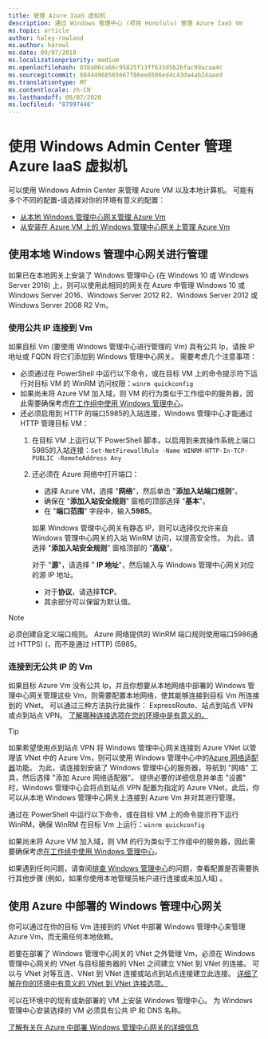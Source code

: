 ```yaml
---
title: 管理 Azure IaaS 虚拟机
description: 通过 Windows 管理中心 (项目 Honolulu) 管理 Azure IaaS Vm
ms.topic: article
author: haley-rowland
ms.author: harowl
ms.date: 09/07/2018
ms.localizationpriority: medium
ms.openlocfilehash: 03ba06ca66c95825f13ff633d5b2bfac99acaa4c
ms.sourcegitcommit: 68444968565667f86ee0586ed4c43da4ab24aaed
ms.translationtype: MT
ms.contentlocale: zh-CN
ms.lasthandoff: 08/07/2020
ms.locfileid: "87997446"
---
```

# <a name="manage-azure-iaas-virtual-machines-with-windows-admin-center"></a>使用 Windows Admin Center 管理 Azure IaaS 虚拟机

可以使用 Windows Admin Center 来管理 Azure VM 以及本地计算机。 可能有多个不同的配置-请选择对你的环境有意义的配置：
- [从本地 Windows 管理中心网关管理 Azure Vm](#manage-with-an-on-premises-windows-admin-center-gateway)
- [从安装在 Azure VM 上的 Windows 管理中心网关上管理 Azure Vm](#use-a-windows-admin-center-gateway-deployed-in-azure)

## <a name="manage-with-an-on-premises-windows-admin-center-gateway"></a>使用本地 Windows 管理中心网关进行管理

如果已在本地网关上安装了 Windows 管理中心 (在 Windows 10 或 Windows Server 2016) 上，则可以使用此相同的网关在 Azure 中管理 Windows 10 或 Windows Server 2016、Windows Server 2012 R2、Windows Server 2012 或 Windows Server 2008 R2 Vm。

### <a name="connecting-to-vms-with-a-public-ip"></a>使用公共 IP 连接到 Vm

如果目标 Vm (要使用 Windows 管理中心进行管理的 Vm) 具有公共 Ip，请按 IP 地址或 FQDN 将它们添加到 Windows 管理中心网关。 需要考虑几个注意事项：

- 必须通过在 PowerShell 中运行以下命令，或在目标 VM 上的命令提示符下运行对目标 VM 的 WinRM 访问权限：`winrm quickconfig`
- 如果尚未将 Azure VM 加入域，则 VM 的行为类似于工作组中的服务器，因此需要确保考虑[在工作组中使用 Windows 管理中心](../support/troubleshooting.md#using-windows-admin-center-in-a-workgroup)。
- 还必须启用到 HTTP 的端口5985的入站连接，Windows 管理中心才能通过 HTTP 管理目标 VM：
  1. 在目标 VM 上运行以下 PowerShell 脚本，以启用到来宾操作系统上端口5985的入站连接：`Set-NetFirewallRule -Name WINRM-HTTP-In-TCP-PUBLIC -RemoteAddress Any`

  2. 还必须在 Azure 网络中打开端口：

     - 选择 Azure VM，选择 "**网络**"，然后单击 "**添加入站端口规则**"。
     - 确保在 "**添加入站安全规则**" 窗格的顶部选择 "**基本**"。
     - 在 "**端口范围**" 字段中，输入**5985**。

     如果 Windows 管理中心网关有静态 IP，则可以选择仅允许来自 Windows 管理中心网关的入站 WinRM 访问，以提高安全性。
     为此，请选择 "**添加入站安全规则**" 窗格顶部的 "**高级**"。

     对于 "**源**"，请选择 " **IP 地址**"，然后输入与 Windows 管理中心网关对应的源 IP 地址。

     - 对于**协议**，请选择**TCP**。
     - 其余部分可以保留为默认值。

> [!NOTE]
> 必须创建自定义端口规则。 Azure 网络提供的 WinRM 端口规则使用端口5986通过 HTTPS)  (，而不是通过 HTTP)  (5985。

### <a name="connecting-to-vms-without-a-public-ip"></a>连接到无公共 IP 的 Vm

如果目标 Azure Vm 没有公共 Ip，并且你想要从本地网络中部署的 Windows 管理中心网关管理这些 Vm，则需要配置本地网络，使其能够连接到目标 Vm 所连接到的 VNet。 可以通过三种方法执行此操作： ExpressRoute、站点到站点 VPN 或点到站点 VPN。 [了解哪种连接选项在您的环境中是有意义的。](/azure/vpn-gateway/vpn-gateway-plan-design)

>[!TIP]
>如果希望使用点到站点 VPN 将 Windows 管理中心网关连接到 Azure VNet 以管理该 VNet 中的 Azure Vm，则可以使用 Windows 管理中心中的[Azure 网络适配器](https://aka.ms/WACNetworkAdapter)功能。 为此，请连接到安装了 Windows 管理中心的服务器，导航到 "网络" 工具，然后选择 "添加 Azure 网络适配器"。 提供必要的详细信息并单击 "设置" 时，Windows 管理中心会将点到站点 VPN 配置为指定的 Azure VNet，此后，你可以从本地 Windows 管理中心网关上连接到 Azure Vm 并对其进行管理。

通过在 PowerShell 中运行以下命令，或在目标 VM 上的命令提示符下运行 WinRM，确保 WinRM 在目标 Vm 上运行：`winrm quickconfig`

如果尚未将 Azure VM 加入域，则 VM 的行为类似于工作组中的服务器，因此需要确保考虑[在工作组中使用 Windows 管理中心](../support/troubleshooting.md#using-windows-admin-center-in-a-workgroup)。

如果遇到任何问题，请查阅[排查 Windows 管理中心](../support/troubleshooting.md)的问题，查看配置是否需要执行其他步骤 (例如，如果你使用本地管理员帐户进行连接或未加入域) 。

## <a name="use-a-windows-admin-center-gateway-deployed-in-azure"></a>使用 Azure 中部署的 Windows 管理中心网关

你可以通过在你的目标 Vm 连接到的 VNet 中部署 Windows 管理中心来管理 Azure Vm，而无需任何本地依赖。

若要在部署了 Windows 管理中心网关的 VNet 之外管理 Vm，必须在 Windows 管理中心网关的 VNet 与目标服务器的 VNet 之间建立 VNet 到 VNet 的连接。 可以与 VNet 对等互连、VNet 到 VNet 连接或站点到站点连接建立此连接。 [详细了解在你的环境中有意义的 VNet 到 VNet 连接选项。](/azure/vpn-gateway/vpn-gateway-howto-vnet-vnet-resource-manager-portal)

可以在环境中的现有或新部署的 VM 上安装 Windows 管理中心。 为 Windows 管理中心安装选择的 VM 必须具有公共 IP 和 DNS 名称。

[了解有关在 Azure 中部署 Windows 管理中心网关的详细信息](deploy-wac-in-azure.md)